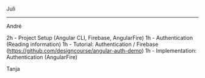 Juli
****

André

2h - Project Setup (Angular CLI, Firebase, AngularFire)
1h - Authentication (Reading information)
1h - Tutorial: Authentication / Firebase (https://github.com/designcourse/angular-auth-demo)
1h - Implementation: Authentication (AngularFire)

Tanja
